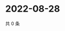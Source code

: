 # 2022-08-28

共 0 条

<!-- BEGIN WEIBO -->
<!-- 最后更新时间 Sun Aug 28 2022 17:01:14 GMT+0800 (China Standard Time) -->

<!-- END WEIBO -->
